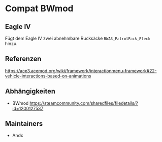 # Compat BWmod 

## Eagle IV

Fügt dem Eagle IV zwei abnehmbare Rucksäcke `BWA3_PatrolPack_Fleck` hinzu.

## Referenzen

<https://ace3.acemod.org/wiki/framework/interactionmenu-framework#22-vehicle-interactions-based-on-animations>

## Abhängigkeiten

- BWmod <https://steamcommunity.com/sharedfiles/filedetails/?id=1200127537>

## Maintainers

- Andx
